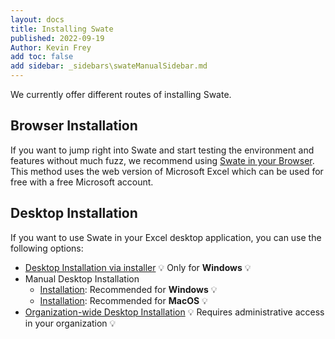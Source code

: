 ```yaml
---
layout: docs
title: Installing Swate
published: 2022-09-19
Author: Kevin Frey
add toc: false
add sidebar: _sidebars\swateManualSidebar.md
---
```

<!-- 
- [Browser](#browser)
- [Desktop Installation via installer](#desktop-installation-via-installer)
- [Manual Desktop Installation](#manual-desktop-installation)
- [Organization-wide Desktop Installation](#organization-wide-desktop-installation) -->


We currently offer different routes of installing Swate.

## Browser Installation

If you want to jump right into Swate and start testing the environment and features without much fuzz, we recommend using [Swate in your Browser](./swate_installation_browser.html). This method uses the web version of Microsoft Excel which can be used for free with a free Microsoft account.

## Desktop Installation

If you want to use Swate in your Excel desktop application, you can use the following options:

- [Desktop Installation via installer](./swate_installation_desktop.html) :bulb: Only for **Windows** :bulb:
- Manual Desktop Installation
  - [Installation](./swate_installation_manual.html): Recommended for **Windows** :bulb: 
  - [Installation](./swate_installation_manual_macos.html): Recommended for **MacOS** :bulb: 
- [Organization-wide Desktop Installation](./swate_installation_organization.html) :bulb: Requires administrative access in your organization :bulb:
